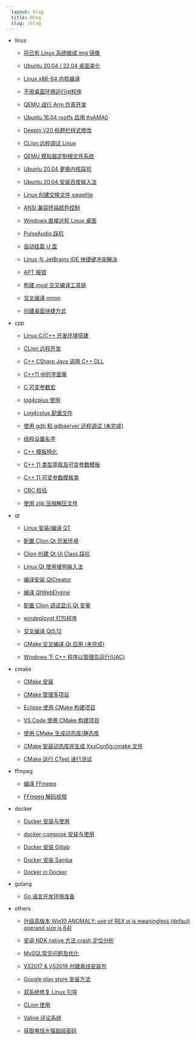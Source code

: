 ```yaml
---
  layout: blog
  title: Blog
  slug: /blog
---
```

* linux

  * [将已有 Linux 系统做成 img 镜像](blog/linux/001.md)

  * [Ubuntu 20.04 / 22.04 桌面美化](blog/linux/002.md)

  * [Linux x86-64 内核编译](blog/linux/003.md)

  * [不带桌面环境运行qt程序](blog/linux/004.md)

  * [QEMU 进行 Arm 仿真开发](blog/linux/005.md)

  * [Ubuntu 16.04 rootfs 启用 ttyAMA0](blog/linux/006.md)

  * [Deepin V20 标题栏样式修改](blog/linux/007.md)

  * [CLion 远程调试 Linux](blog/linux/008.md)

  * [QEMU 模拟器定制根文件系统](blog/linux/009.md)

  * [Ubuntu 20.04 更换内核踩坑](blog/linux/010.md)

  * [Ubuntu 20.04 安装百度输入法](blog/linux/011.md)

  * [Linux 创建交换文件 swapfile](blog/linux/012.md)

  * [ANSI 兼容终端颜色控制](blog/linux/013.md)

  * [Windows 直接远程 Linux 桌面](blog/linux/014.md)

  * [PulseAudio 踩坑](blog/linux/015.md)

  * [自动挂载 U 盘](blog/linux/016.md)

  * [Linux 与 JetBrains IDE 快捷键冲突解决](blog/linux/017.md)

  * [APT 报错](blog/linux/018.md)

  * [构建 musl 交叉编译工具链](blog/linux/019.md)

  * [交叉编译 nmon](blog/linux/020.md)

  * [创建桌面快捷方式](blog/linux/021.md)

* cpp

  * [Linux C/C++ 开发环境搭建](blog/cpp/001.md)

  * [CLion 远程开发](blog/cpp/002.md)

  * [C++ CSharp Java 调用 C++ DLL](blog/cpp/003.md)

  * [C++11 中的字面量](blog/cpp/004.md)

  * [C 可变参数宏](blog/cpp/005.md)

  * [log4cplus 使用](blog/cpp/006.md)

  * [Log4cplus 配置文件](blog/cpp/007.md)

  * [使用 gdb 和 gdbserver 远程调试 (未完成)](blog/cpp/008.md)

  * [线程设置名字](blog/cpp/009.md)

  * [C++ 模板特化](blog/cpp/010.md)

  * [C++ 11 类型萃取及可变参数模板](blog/cpp/011.md)

  * [C++ 11 可变参数模板类](blog/cpp/012.md)

  * [CRC 校验](blog/cpp/013.md)

  * [使用 zlib 压缩解压文件](blog/cpp/014.md)

* qt

  * [Linux 安装/编译 QT](blog/qt/001.md)

  * [配置 Clion Qt 开发环境](blog/qt/002.md)

  * [Clion 创建 Qt UI Class 踩坑](blog/qt/003.md)

  * [Linux Qt 使用搜狗输入法](blog/qt/004.md)

  * [编译安装 QtCreator](blog/qt/005.md)

  * [编译 QtWebEngine](blog/qt/006.md)

  * [配置 Clion 调试显示 Qt 变量](blog/qt/007.md)

  * [windeployqt 打包程序](blog/qt/008.md)

  * [交叉编译 Qt5.12](blog/qt/009.md)

  * [CMake 交叉编译 Qt 应用 (未完成)](blog/qt/010.md)

  * [Windows 下 C++ 程序以管理员运行(UAC)](blog/qt/011.md)

* cmake

  * [CMake 安装](blog/cmake/001.md)

  * [CMake 管理多项目](blog/cmake/002.md)

  * [Eclipse 使用 CMake 构建项目](blog/cmake/003.md)

  * [VS Code 使用 CMake 构建项目](blog/cmake/004.md)

  * [使用 CMake 生成动态库/静态库](blog/cmake/005.md)

  * [CMake 安装动态库并生成 XxxConfig.cmake 文件](blog/cmake/006.md)

  * [CMake 运行 CTest 进行测试](blog/cmake/007.md)

* ffmpeg

  * [编译 FFmpeg](blog/ffmpeg/001.md)

  * [FFmpeg 解码视频](blog/ffmpeg/002.md)

* docker

  * [Docker 安装与使用](blog/docker/001.md)

  * [docker-compose 安装与使用](blog/docker/002.md)

  * [Docker 安装 Gitlab](blog/docker/003.md)

  * [Docker 安装 Samba](blog/docker/004.md)

  * [Docker in Docker](blog/docker/005.md)

* golang

  * [Go 语言开发环境准备](blog/golang/001.md)

* others

  * [升级高版本 Win10 ANOMALY: use of REX.w is meaningless (default operand size is 64)](blog/others/001.md)

  * [安卓 NDK native 方法 crash 定位分析](blog/others/002.md)

  * [MySQL常见问题及优化](blog/others/003.md)

  * [VS2017 & VS2019 创建离线安装包](blog/others/004.md)

  * [Google play store 安装方法](blog/others/005.md)

  * [双系统修复 Linux 引导](blog/others/006.md)

  * [CLion 使用](blog/others/007.md)

  * [Valine 评论系统](blog/others/008.md)

  * [获取电信光猫超级密码](blog/others/009.md)

